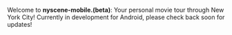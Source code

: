 Welcome to **nyscene-mobile.(beta)**: Your personal movie tour through New York City! Currently in development for Android, please check back soon for updates!
